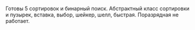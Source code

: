 Готовы 5 сортировок и бинарный поиск. Абстрактный класс сортировки и пузырек, вставка, выбор, шейкер, шелл, быстрая. Поразрядная не работает.